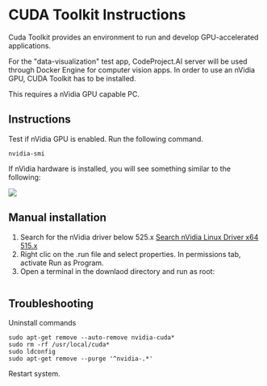 # CUDA Toolkit Instructions

Cuda Toolkit provides an environment to run and develop GPU-accelerated applications.

For the "data-visualization" test app, CodeProject.AI server will be used through Docker Engine for computer vision apps. In order to use an nVidia GPU, CUDA Toolkit has to be installed.

This requires a nVidia GPU capable PC.

## Instructions

Test if nVidia GPU is enabled. Run the following command.
```
nvidia-smi
```
If nVidia hardware is installed, you will see something similar to the following:

![](https://github.com/hugoescalpelo/data-visualization/blob/main/Images/Screenshot%20from%202023-10-06%2000-49-01.png?raw=true)

## Manual installation

1. Search for the nVidia driver below 525.x
    [Search nVidia Linux Driver x64 515.x](https://www.nvidia.com/Download/Find.aspx?lang=en-us)
2. Right clic on the .run file and select properties. In permissions tab, activate Run as Program.
3. Open a terminal in the downlaod directory and run as root:
```

```


## Troubleshooting

Uninstall commands
```
sudo apt-get remove --auto-remove nvidia-cuda*
sudo rm -rf /usr/local/cuda*
sudo ldconfig
sudo apt-get remove --purge '^nvidia-.*'
```
Restart system.